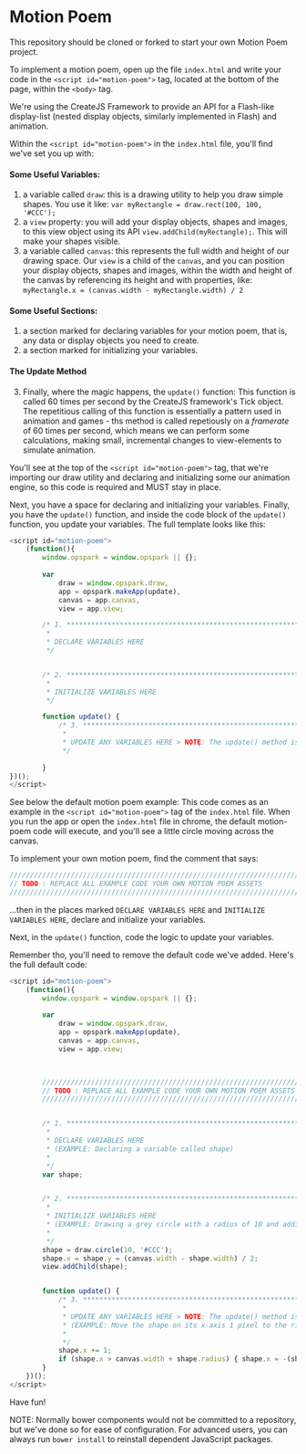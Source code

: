 Motion Poem
===

This repository should be cloned or forked to start your own Motion Poem project.

To implement a motion poem, open up the file `index.html` and write your code in the `<script id="motion-poem">` tag, located at the bottom of the page, within the `<body>` tag.

We're using the CreateJS Framework to provide an API for a Flash-like display-list (nested display objects, similarly implemented in Flash) and animation.

Within the `<script id="motion-poem">` in the `index.html` file, you'll find we've set you up with:

#### Some Useful Variables:
1. a variable called `draw`: this is a drawing utility to help you draw simple shapes.  You use it like:
    	`var myRectangle = draw.rect(100, 100, '#CCC');`
2. a `view` property: you will add your display objects, shapes and images, to this view object using its API `view.addChild(myRectangle);`.  This will make your shapes visible.
3. a variable called `canvas`: this represents the full width and height of our drawing space.  Our `view` is a child of the `canvas`, and you can position your display objects, shapes and images, within the width and height of the canvas by referencing its height and with properties, like: `myRectangle.x = (canvas.width - myRectangle.width) / 2`

#### Some Useful Sections:
1. a section marked for declaring variables for your motion poem, that is, any data or display objects you need to create.
2. a section marked for initializing your variables.

#### The Update Method
3. Finally, where the magic happens, the `update()` function:  This function is called 60 times per second by the CreateJS framework's Tick object.  The repetitious calling of this function is essentially a pattern used in animation and games - ths method is called repetiously on a _framerate_ of 60 times per second, which means we can perform some calculations, making small, incremental changes to view-elements to simulate animation.


You'll see at the top of the `<script id="motion-poem">` tag, that we're importing our draw utility and declaring and initializing some our animation engine, so this code is required and MUST stay in place.

Next, you have a space for declaring and initializing your variables.  Finally, you have the `update()` function, and inside the code block of the `update()` function, you update your variables.  The full template looks like this:

````javascript
<script id="motion-poem">
	(function(){
		window.opspark = window.opspark || {};
		
		var 
			draw = window.opspark.draw,
			app = opspark.makeApp(update),
			canvas = app.canvas, 
			view = app.view;

		/* 1. *************************************************************************************************************
         *
         * DECLARE VARIABLES HERE
         */


        /* 2. *************************************************************************************************************
         * 
         * INITIALIZE VARIABLES HERE
         */

        function update() {						
			/* 3. *********************************************************************************************************
             *
             * UPDATE ANY VARIABLES HERE > NOTE: The update() method is called 60 times per second.
             */
            
        }
})();
</script>
````

See below the default motion poem example:  This code comes as an example in the `<script id="motion-poem">` tag of the `index.html` file.  When you run the app or open the `index.html` file in chrome, the default motion-poem code will execute, and you'll see a little circle moving across the canvas.

To implement your own motion poem, find the comment that says:

````javascript
////////////////////////////////////////////////////////////////////////////////////////////////////////////////////
// TODO : REPLACE ALL EXAMPLE CODE YOUR OWN MOTION POEM ASSETS                                                    //
////////////////////////////////////////////////////////////////////////////////////////////////////////////////////
````

...then in the places marked `DECLARE VARIABLES HERE` and `INITIALIZE VARIABLES HERE`, declare and initialize your variables.

Next, in the `update()` function, code the logic to update your variables.

Remember tho, you'll need to remove the default code we've added.  Here's the full default code:

````javascript
<script id="motion-poem">
	(function(){
		window.opspark = window.opspark || {};
		
		var 
			draw = window.opspark.draw,
			app = opspark.makeApp(update),
			canvas = app.canvas, 
			view = app.view;
		


		////////////////////////////////////////////////////////////////////////////////////////////////////////////////////
        // TODO : REPLACE ALL EXAMPLE CODE YOUR OWN MOTION POEM ASSETS                                                    //
        ////////////////////////////////////////////////////////////////////////////////////////////////////////////////////


        /* 1. *************************************************************************************************************
         *
         * DECLARE VARIABLES HERE
         * (EXAMPLE: Declaring a variable called shape)
         *
         */
        var shape;


        /* 2. *************************************************************************************************************
         * 
         * INITIALIZE VARIABLES HERE
         * (EXAMPLE: Drawing a grey circle with a radius of 10 and adding it to the center of the view)
         *
         */
        shape = draw.circle(10, '#CCC');
        shape.x = shape.y = (canvas.width - shape.width) / 2;
        view.addChild(shape);


        function update() {						
			/* 3. *********************************************************************************************************
             *
             * UPDATE ANY VARIABLES HERE > NOTE: The update() method is called 60 times per second.
             * (EXAMPLE: Move the shape on its x-axis 1 pixel to the right per frame, then check its position against the stage boundaries)
             *
             */
            shape.x += 1;
            if (shape.x > canvas.width + shape.radius) { shape.x = -(shape.radius); }
        }
	})();
</script>
````

Have fun!

NOTE: Normally bower components would not be committed to a repository, but we've done so for ease of configuration.  For advanced users, you can always run `bower install` to reinstall dependent JavaScript packages.
